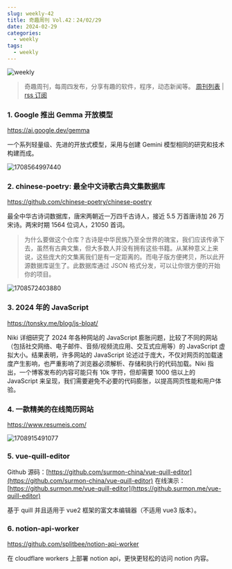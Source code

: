 ```yaml
---
slug: weekly-42
title: 奇趣周刊 Vol.42：24/02/29
date: 2024-02-29
categories:
  - weekly
tags:
  - weekly
---
```


![weekly](https://imgurl.zishu.me/weekly.webp)

> 奇趣周刊，每周四发布，分享有趣的软件，程序，动态新闻等。 [周刊列表](/categories/weekly/) | [rss 订阅](/categories/weekly/index.xml)

### 1. Google 推出 Gemma 开放模型

https://ai.google.dev/gemma

一个系列轻量级、先进的开放式模型，采用与创建 Gemini 模型相同的研究和技术构建而成。

![1708564997440](https://imgurl.zishu.me/2024/02/1708564997440.webp)

### 2. chinese-poetry: 最全中文诗歌古典文集数据库

https://github.com/chinese-poetry/chinese-poetry

最全中华古诗词数据库，唐宋两朝近一万四千古诗人，接近 5.5 万首唐诗加 26 万宋诗。两宋时期 1564 位词人，21050 首词。

> 为什么要做这个仓库？古诗是中华民族乃至全世界的瑰宝，我们应该传承下去，虽然有古典文集，但大多数人并没有拥有这些书籍。从某种意义上来说，这些庞大的文集离我们是有一定距离的。而电子版方便拷贝，所以此开源数据库诞生了。此数据库通过 JSON 格式分发，可以让你很方便的开始你的项目。

![1708572403880](https://imgurl.zishu.me/2024/02/1708572403880.webp)

### 3. 2024 年的 JavaScript

https://tonsky.me/blog/js-bloat/

Niki 详细研究了 2024 年各种网站的 JavaScript 膨胀问题，比较了不同的网站（包括社交网络、电子邮件、音频/视频流应用、交互式应用等）的 JavaScript 虚拟大小。结果表明，许多网站的 JavaScript 论述过于庞大，不仅对网页的加载速度产生影响，也严重影响了浏览器必须解析、存储和执行的代码加载。Niki 指出，一个博客发布的内容可能只有 10k 字符，但却需要 1000 倍以上的 JavaScript 来呈现，我们需要避免不必要的代码膨胀，以提高网页性能和用户体验。

### 4. 一款精美的在线简历网站

https://www.resumeis.com/

![1708915491077](https://imgurl.zishu.me/2024/02/1708915491077.webp)

### 5. vue-quill-editor

Github 源码：[https://github.com/surmon-china/vue-quill-editor](https://github.com/surmon-china/vue-quill-editor)
在线演示：[https://github.surmon.me/vue-quill-editor](https://github.surmon.me/vue-quill-editor)

基于 quill 并且适用于 vue2 框架的富文本编辑器（不适用 vue3 版本）。

### 6. notion-api-worker

https://github.com/splitbee/notion-api-worker

在 cloudflare workers 上部署 notion api，更快更轻松的访问 notion 内容。